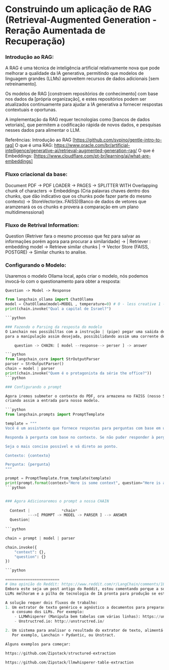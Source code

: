 # Construindo um aplicação de RAG (Retrieval-Augmented Generation - Reração Aumentada de Recuperação) 

###  Introdução ao RAG: 

A RAG é uma técnica de inteligência artificial relativamente nova que pode melhorar a qualidade da IA generativa, 
permitindo que modelos de linguagem grandes (LLMs) aproveitem recursos de dados adicionais [sem retreinamento].

Os modelos de RAG [constroem repositórios de conhecimento] com base nos dados da [própria organização], e estes repositórios
 podem ser atualizados continuamente para ajudar a IA generativa a fornecer respostas contextuais e oportunas.

A implementação da RAG requer tecnologias como [bancos de dados vetoriais], que permitem a codificação rápida de novos dados, 
e pesquisas nesses dados para alimentar o LLM.

Referências: 
Introdução ao RAG [https://github.com/svpino/gentle-intro-to-rag]
O que é uma RAG:  https://www.oracle.com/br/artificial-intelligence/generative-ai/retrieval-augmented-generation-rag/
O que é Embeddings: [https://www.cloudflare.com/pt-br/learning/ai/what-are-embeddings]


### Fluxo criacional da base:

Document PDF 
	-> PDF LOADER 
		-> PAGES 
			-> SPLITTER WITH Overlapping chunk of characters
				-> Embeddings (Cria palavras chaves dentro dos chunks, que dão indicativo que os chunks pode fazer parte do mesmo contexto)
					-> StoreVector(ex.:FAISS)(Banco de dados de vetores que aramzenará os os chunks e provera a comparação em um plano multidimenssional)  
						
### Fluxo de Retrival Information:

Question (Retriver fara o mesmo processo que fez para salvar as informações porém agora para procurar a similaridade)
	-> | Retriever : embedding model -> Retrieve similar chunks | 
		-> Vector Store (FAISS, POSTGRE)
			-> Similar chunks to analise.

### Configurando o Modelo:
Usaremos o modelo Ollama local, após criar o modelo, nós podemos invocá-lo com o questionamento para obter a resposta:

	Question -> Model -> Response
	
```python
from langchain_ollama import ChatOllama
model = ChatOllama(model=MODEL , temperature=0) # 0 - less creative 1 - more creative
print(chain.invoke("Qual a capital de Israel?")

```python

### Fazendo o Parsing da resposta do modelo 
O Lanchain nos possibiltas com a instrução | (pipe) pegar uma saáida de um comando e inserir na sequencia no input de outro, que por sua vez fará o "parse" 
para a manipulação assim desejada, possibilidando assim uma corrente de parses (ou seja a "language" "chain").

	question -> CHAIN: [ model --response--> perser ] -> answer 

```python
from langchain_core import StrOutputParser
parser = StrOutputParser()
chain = model | parser
print(chain.invoke("Quem é o protagonista da série the office?"))
```python

### Configurando o prompt

Agora iremos submeter o contexto do PDF, ora armazena no FAISS (nosso Storage Vector), juntamente com a questão a ser feita no nosso **prompt template**
criando assim a entrada para nosso modelo.

```python
from langchain.prompts import PromptTemplate

template = """
Você é um assistente que fornece respostas para perguntas com base em um contexto dado.

Responda à pergunta com base no contexto. Se não puder responder à pergunta, responda "Eu não sei".

Seja o mais conciso possível e vá direto ao ponto.

Contexto: {contexto}

Pergunta: {pergunta}
"""

prompt = PromptTemplate.from_template(template)
print(prompt.format(context="Here is some context", question="Here is a question"))
```python


### Agora Adicionaremos o prompt a nossa CHAIN
  
  Context |              *chain*
		  --->[ PROMPT -> MODEL -> PARSER ] --> ANSWER
  Question|
  
```python

chain = prompt | model | parser

chain.invoke({
    "context": {}, 
    "question": {}
})

```python

========================
# Uma opinião do Reddit: https://www.reddit.com/r/LangChain/comments/18xp9xi/rag_for_pdf_with_tables/?tl=pt-br
Embora este seja um post antigo do Reddit, estou comentando porque a solução para este problema continua a evoluir à medida que os 
LLMs melhoram e a pilha de tecnologia de IA pronta para produção se estabiliza.

A solução requer dois fluxos de trabalho: 
1. Um extrator de texto genérico e agnóstico a documentos para preparar os documentos para
   o consumo dos LLMs. Por exemplo:
	- LLMWhisperer (Manipula bem tabelas com várias linhas): https://unstract.com/llmwhisperer/ 
	- Unstructred.io: http://unstructred.io/

2. Um sistema para analisar o resultado do extrator de texto, alimentá-lo aos LLMs e entregar os resultados em formato estruturado (JSON).
   Por exemplo, Lanchain + Pydantic, ou Unstract.

Alguns exemplos para começar:

https://github.com/Zipstack/structured-extraction

https://github.com/Zipstack/llmwhisperer-table-extraction 